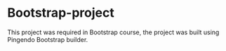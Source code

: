 # Bootstrap-project
This project was required in Bootstrap course, the project was built using Pingendo Bootstrap builder.
